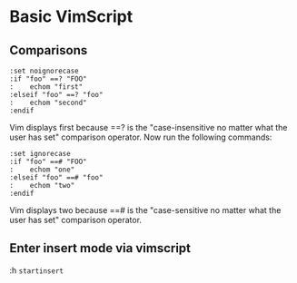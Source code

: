 Basic VimScript
===

Comparisons
---

```
:set noignorecase
:if "foo" ==? "FOO"
:    echom "first"
:elseif "foo" ==? "foo"
:    echom "second"
:endif
```

Vim displays first because ==? is the "case-insensitive no matter what the user has set" comparison operator. Now run the following commands:

```
:set ignorecase
:if "foo" ==# "FOO"
:    echom "one"
:elseif "foo" ==# "foo"
:    echom "two"
:endif
```

Vim displays two because ==# is the "case-sensitive no matter what the user has set" comparison operator.

Enter insert mode via vimscript
---

:h `startinsert`
